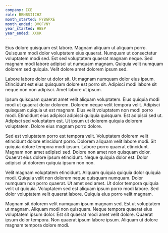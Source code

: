 ```yaml
---
company: ICE
role: BBNBSIICHZ
month_started: FYBGPXE
month_ended: DVOFVNY
year_started: HBEP
year_ended: XXKK
---
```


Eius dolore quisquam est labore. Magnam aliquam ut aliquam porro. Quisquam modi dolor voluptatem eius quaerat. Numquam ut consectetur voluptatem modi sed. Est sed voluptatem quaerat magnam neque. Sed magnam modi labore adipisci ut numquam magnam. Quiquia velit numquam dolorem sed quiquia. Velit dolore amet dolorem ipsum sed.

Labore labore dolor ut dolor sit. Ut magnam numquam dolor eius ipsum. Etincidunt est eius quisquam dolore est porro sit. Adipisci modi labore sit neque non non adipisci. Amet labore ut ipsum.

Ipsum quisquam quaerat amet velit aliquam voluptatem. Eius quiquia modi modi ut quaerat dolor dolorem. Dolorem neque velit tempora velit. Adipisci quisquam quiquia ut est magnam. Eius velit voluptatem non modi porro modi. Etincidunt eius adipisci adipisci quiquia quisquam. Est adipisci sed ut. Adipisci sed voluptatem est. Ut ipsum ut dolorem quiquia dolorem voluptatem. Dolore eius magnam porro dolore.

Sed est voluptatem porro est tempora velit. Voluptatem dolorem velit etincidunt dolore etincidunt porro. Dolorem aliquam velit labore modi. Sit quiquia dolore tempora modi ipsum. Labore porro quaerat etincidunt. Magnam non amet adipisci sed. Dolore non amet non quisquam dolor. Quaerat eius dolore ipsum etincidunt. Neque quiquia dolor est. Dolor adipisci ut dolorem quiquia ipsum non non.

Velit magnam voluptatem etincidunt. Aliquam quiquia quiquia dolor quiquia modi. Quiquia velit non dolorem neque quisquam numquam. Dolor numquam non porro quaerat. Ut amet sed amet. Ut dolor tempora quiquia velit ut quiquia. Voluptatem sed est aliquam ipsum porro modi labore. Sed dolor voluptatem velit quaerat labore. Quiquia eius porro velit magnam.

Magnam sit dolorem velit numquam ipsum magnam sed. Est ut voluptatem ut magnam. Aliquam modi non quisquam. Neque tempora quaerat eius voluptatem ipsum dolor. Est sit quaerat modi amet velit dolore. Quaerat ipsum dolor tempora. Non quaerat ipsum labore ipsum. Aliquam ut dolore magnam tempora dolore modi.
    